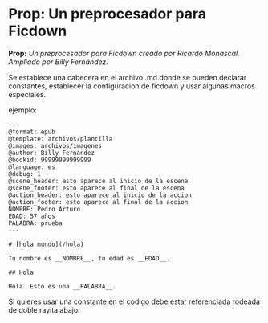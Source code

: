# Prop: Un preprocesador para Ficdown

**Prop:** *Un preprocesador para Ficdown creado por Ricardo Monascal. Ampliado por Billy Fernández.*

Se establece una cabecera en el archivo .md donde se pueden declarar constantes, establecer la configuracion de ficdown y usar algunas macros especiales.

ejemplo:
```
---
@format: epub
@template: archivos/plantilla
@images: archivos/imagenes
@author: Billy Fernández
@bookid: 99999999999999
@language: es
@debug: 1
@scene_header: esto aparece al inicio de la escena
@scene_footer: esto aparece al final de la escena
@action_header: esto aparece al inicio de la accion
@action_footer: esto aparece al final de la accion
NOMBRE: Pedro Arturo
EDAD: 57 años
PALABRA: prueba
---

# [hola mundo](/hola)

Tu nombre es __NOMBRE__, tu edad es __EDAD__.

## Hola

Hola. Esto es una __PALABRA__.
```

Si quieres usar una constante en el codigo debe estar referenciada rodeada de doble rayita abajo.
